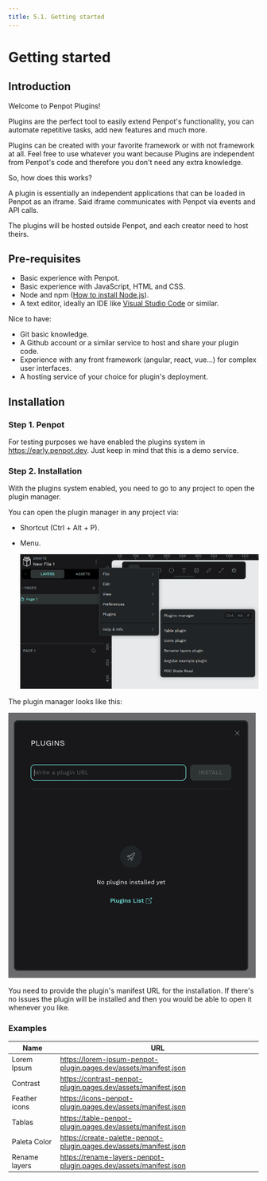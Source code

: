 ```yaml
---
title: 5.1. Getting started
---
```


# Getting started

## Introduction

Welcome to Penpot Plugins!

Plugins are the perfect tool to easily extend Penpot's functionality, you can automate repetitive tasks, add new features and much more.

Plugins can be created with your favorite framework or with not framework at all. Feel free to use whatever you want because Plugins are independent from Penpot's code and therefore you don't need any extra knowledge.

So, how does this works?

A plugin is essentially an independent applications that can be loaded in Penpot as an iframe. Said iframe communicates with Penpot via events and API calls.

The plugins will be hosted outside Penpot, and each creator need to host theirs.

## Pre-requisites

- Basic experience with Penpot.
- Basic experience with JavaScript, HTML and CSS.
- Node and npm ([How to install Node.js](https://nodejs.org/en/learn/getting-started/how-to-install-nodejs)).
- A text editor, ideally an IDE like [Visual Studio Code](https://code.visualstudio.com) or similar.

Nice to have:

- Git basic knowledge.
- A Github account or a similar service to host and share your plugin code.
- Experience with any front framework (angular, react, vue...) for complex user interfaces.
- A hosting service of your choice for plugin's deployment.

## Installation

### Step 1. Penpot

For testing purposes we have enabled the plugins system in https://early.penpot.dev. Just keep in mind that this is a demo service.

### Step 2. Installation

With the plugins system enabled, you need to go to any project to open the plugin manager.

You can open the plugin manager in any project via:

- Shortcut (Ctrl + Alt + P).

- Menu.

  ![Penpot's plugin menu image](/img/plugins/plugin-menu.png)

The plugin manager looks like this:

![Penpot's plugin manager](/img/plugins/plugin-manager.png)

You need to provide the plugin's manifest URL for the installation. If there's no issues the plugin will be installed and then you would be able to open it whenever you like.

### Examples

| Name          | URL                                                                 |
| ------------- | ------------------------------------------------------------------- |
| Lorem Ipsum   | https://lorem-ipsum-penpot-plugin.pages.dev/assets/manifest.json    |
| Contrast      | https://contrast-penpot-plugin.pages.dev/assets/manifest.json       |
| Feather icons | https://icons-penpot-plugin.pages.dev/assets/manifest.json          |
| Tablas        | https://table-penpot-plugin.pages.dev/assets/manifest.json          |
| Paleta Color  | https://create-palette-penpot-plugin.pages.dev/assets/manifest.json |
| Rename layers | https://rename-layers-penpot-plugin.pages.dev/assets/manifest.json  |
